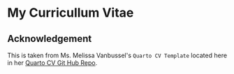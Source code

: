 # My Curricullum Vitae


## Acknowledgement

This is taken from Ms. Melissa Vanbussel's `Quarto CV Template` located here in her [Quarto CV Git Hub Repo](https://github.com/melissavanbussel/quarto-cv-template). 


